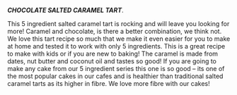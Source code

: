 **_CHOCOLATE SALTED CARAMEL TART_**.

This 5 ingredient salted caramel tart is rocking and will leave you looking for more! 
Caramel and chocolate, is there a better combination, we think not. We love this tart recipe so much that we 
make it even easier for you to make at home and tested it to work with only 5 ingredients. This is a great recipe to make with 
kids or if you are new to baking! The caramel is made from dates, nut butter and coconut oil and tastes so good! 
If you are going to make any cake from our 5 ingredient series this one is so good – its one of the most popular cakes 
in our cafes and is healthier than traditional salted caramel tarts as its higher in fibre. We love more fibre with our cakes!
